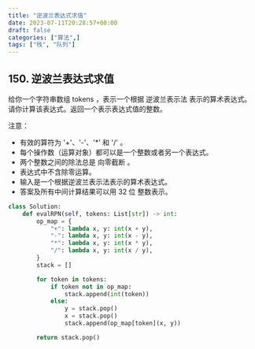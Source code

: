 ```yaml
---
title: "逆波兰表达式求值"
date: 2023-07-11T20:28:57+08:00
draft: false
categories: ["算法",]
tags: ["栈", "队列"]
---
```


## 150. 逆波兰表达式求值
给你一个字符串数组 tokens ，表示一个根据 逆波兰表示法 表示的算术表达式。
请你计算该表达式。返回一个表示表达式值的整数。

注意：
* 有效的算符为 '+'、'-'、'*' 和 '/' 。
* 每个操作数（运算对象）都可以是一个整数或者另一个表达式。
* 两个整数之间的除法总是 向零截断 。
* 表达式中不含除零运算。
* 输入是一个根据逆波兰表示法表示的算术表达式。
* 答案及所有中间计算结果可以用 32 位 整数表示。

<!--more-->

```python
class Solution:
    def evalRPN(self, tokens: List[str]) -> int:
        op_map = {
            "+": lambda x, y: int(x + y), 
            "-": lambda x, y: int(x - y),
            "*": lambda x, y: int(x * y),
            "/": lambda x, y: int(x / y),
        }
        stack = []

        for token in tokens:
            if token not in op_map:
                stack.append(int(token))
            else:
                y = stack.pop()
                x = stack.pop()
                stack.append(op_map[token](x, y))

        return stack.pop()

```
